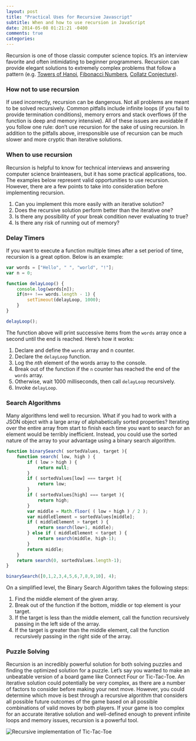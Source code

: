 ```yaml
---
layout: post
title: "Practical Uses for Recursive Javascript"
subtitle: When and how to use recursion in JavaScript
date: 2014-05-08 01:21:21 -0400
comments: true
categories: 
---
```


Recursion is one of those classic computer science topics. It’s an interview favorite and often intimidating to beginner programmers. Recursion can provide elegant solutions to extremely complex problems that follow a pattern (e.g. [Towers of Hanoi](http://en.wikipedia.org/wiki/Tower_of_Hanoi), [Fibonacci Numbers](http://en.wikipedia.org/wiki/Fibonacci_number), [Collatz Conjecture](http://en.wikipedia.org/wiki/Collatz_conjecture)).

### How not to use recursion

If used incorrectly, recursion can be dangerous. Not all problems are meant to be solved recursively. Common pitfalls include infinite loops (if you fail to provide termination conditions), memory errors and stack overflows (if the function is deep and memory intensive). All of these issues are avoidable if you follow one rule: don’t use recursion for the sake of using recursion. In addition to the pitfalls above, irresponsible use of recursion can be much slower and more cryptic than iterative solutions.

### When to use recursion

Recursion is helpful to know for technical interviews and answering computer science brainteasers, but it has some practical applications, too. The examples below represent valid opportunities to use recursion. However, there are a few points to take into consideration before implementing recursion.

1. Can you implement this more easily with an iterative solution?
2. Does the recursive solution perform better than the iterative one?
3. Is there any possibility of your break condition never evaluating to true?
4. Is there any risk of running out of memory?

### Delay Timers

If you want to execute a function multiple times after a set period of time, recursion is a great option. Below is an example:

```javascript
var words = ["Hello", " ", "world", "!"];
var n = 0;

function delayLoop() {
    console.log(words[n]);
    if(n++ !== words.length - 1) {
        setTimeout(delayLoop, 1000);
    }
}

delayLoop();
```

The function above will print successive items from the `words` array once a second until the end is reached. Here’s how it works:

1. Declare and define the `words` array and n counter.
2. Declare the `delayLoop` function.
3. Log the *nth* element of the words array to the console.
4. Break out of the function if the `n` counter has reached the end of the `words` array.
5. Otherwise, wait 1000 milliseconds, then call `delayLoop` recursively.
6. Invoke `delayLoop`.

### Search Algorithms

Many algorithms lend well to recursion. What if you had to work with a JSON object with a large array of alphabetically sorted properties? Iterating over the entire array from start to finish each time you want to search for an element would be terribly inefficient. Instead, you could use the sorted nature of the array to your advantage using a binary search algorithm.

```javascript
function binarySearch( sortedValues, target ){
    function search( low, high ) {
        if ( low > high ) {
            return null;
        }
        if ( sortedValues[low] === target ){
            return low;
        }
        if ( sortedValues[high] === target ){
            return high;
        }
        var middle = Math.floor( ( low + high ) / 2 );
        var middleElement = sortedValues[middle];
        if ( middleElement > target ) {
            return search(low+1, middle);
        } else if ( middleElement < target ) {
            return search(middle, high-1);
        }
        return middle;
    }
    return search(0, sortedValues.length-1);
}

binarySearch([0,1,2,3,4,5,6,7,8,9,10], 4);
```

On a simplified level, the Binary Search Algorithm takes the following steps:

1. Find the middle element of the given array.
2. Break out of the function if the bottom, middle or top element is your target.
3. If the target is less than the middle element, call the function recursively passing in the left side of the array.
4. If the target is greater than the middle element, call the function recursively passing in the right side of the array.

### Puzzle Solving

Recursion is an incredibly powerful solution for both solving puzzles and finding the optimized solution for a puzzle. Let’s say you wanted to make an unbeatable version of a board game like Connect Four or Tic-Tac-Toe. An iterative solution could potentially be very complex, as there are a number of factors to consider before making your next move. However, you could determine which move is best through a recursive algorithm that considers all possible future outcomes of the game based on all possible combinations of valid moves by both players. If your game is too complex for an accurate iterative solution and well-defined enough to prevent infinite loops and memory issues, recursion is a powerful tool.


![Recursive implementation of Tic-Tac-Toe](https://d262ilb51hltx0.cloudfront.net/max/800/1*P1_G06fONqGAa8YuOpXWUQ.png)